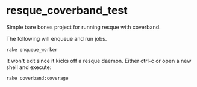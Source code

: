 # resque_coverband_test

Simple bare bones project for running resque with coverband. 

The following will enqueue and run jobs.
```
rake enqueue_worker
```

It won't exit since it kicks off a resque daemon. Either ctrl-c or open a new shell and execute:

```
rake coverband:coverage
```
